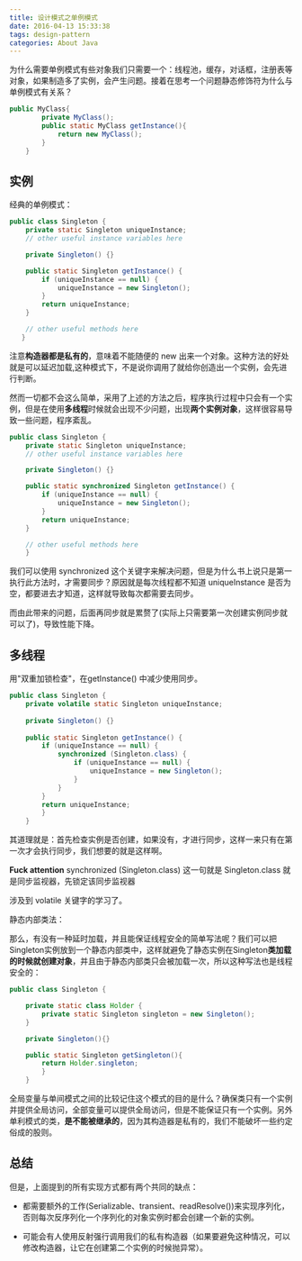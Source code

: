 ```yaml
---
title: 设计模式之单例模式
date: 2016-04-13 15:33:38
tags: design-pattern
categories: About Java
---
```



为什么需要单例模式有些对象我们只需要一个：线程池，缓存，对话框，注册表等对象，如果制造多了实例，会产生问题。接着在思考一个问题静态修饰符为什么与单例模式有关系？

``` java
public MyClass{
		private MyClass();
		public static MyClass getInstance(){
			return new MyClass();
		}
	}
```

## 实例

经典的单例模式：

``` java
public class Singleton {
	private static Singleton uniqueInstance;
	// other useful instance variables here

	private Singleton() {}

	public static Singleton getInstance() {
		if (uniqueInstance == null) {
			uniqueInstance = new Singleton();
		}
		return uniqueInstance;
	}

	// other useful methods here
   }
```

注意**构造器都是私有的**，意味着不能随便的 new 出来一个对象。这种方法的好处就是可以延迟加载,这种模式下，不是说你调用了就给你创造出一个实例，会先进行判断。

然而一切都不会这么简单，采用了上述的方法之后，程序执行过程中只会有一个实例，但是在使用**多线程**时候就会出现不少问题，出现**两个实例对象**，这样很容易导致一些问题，程序紊乱。

```java
public class Singleton {
	private static Singleton uniqueInstance;
	// other useful instance variables here

	private Singleton() {}

	public static synchronized Singleton getInstance() {
		if (uniqueInstance == null) {
			uniqueInstance = new Singleton();
		}
		return uniqueInstance;
	}

	// other useful methods here
	}
```

我们可以使用 synchronized 这个关键字来解决问题，但是为什么书上说只是第一执行此方法时，才需要同步？原因就是每次线程都不知道 uniqueInstance 是否为空，都要进去才知道，这样就导致每次都需要去同步。

而由此带来的问题，后面再同步就是累赘了(实际上只需要第一次创建实例同步就可以了)，导致性能下降。


## 多线程

用"双重加锁检查"，在getInstance() 中减少使用同步。

``` java
public class Singleton {
	private volatile static Singleton uniqueInstance;
 
	private Singleton() {}
 
	public static Singleton getInstance() {
		if (uniqueInstance == null) {
			synchronized (Singleton.class) {
				if (uniqueInstance == null) {
					uniqueInstance = new Singleton();
				}
			}
		}
		return uniqueInstance;
		}
	}
```

其道理就是：首先检查实例是否创建，如果没有，才进行同步，这样一来只有在第一次才会执行同步，我们想要的就是这样啊。

**Fuck attention** synchronized (Singleton.class) 这一句就是 Singleton.class 就是同步监视器，先锁定该同步监视器

涉及到 volatile 关键字的学习了。


静态内部类法：

那么，有没有一种延时加载，并且能保证线程安全的简单写法呢？我们可以把Singleton实例放到一个静态内部类中，这样就避免了静态实例在Singleton**类加载的时候就创建对象**，并且由于静态内部类只会被加载一次，所以这种写法也是线程安全的：

```java
public class Singleton {

    private static class Holder {
        private static Singleton singleton = new Singleton();
    }

    private Singleton(){}

    public static Singleton getSingleton(){
        return Holder.singleton;
    	}
	}
```

全局变量与单间模式之间的比较记住这个模式的目的是什么？确保类只有一个实例并提供全局访问，全部变量可以提供全局访问，但是不能保证只有一个实例。另外单利模式的类，**是不能被继承的**，因为其构造器是私有的，我们不能破坏一些约定俗成的股则。


## 总结 

但是，上面提到的所有实现方式都有两个共同的缺点：

* 都需要额外的工作(Serializable、transient、readResolve())来实现序列化，否则每次反序列化一个序列化的对象实例时都会创建一个新的实例。

* 可能会有人使用反射强行调用我们的私有构造器（如果要避免这种情况，可以修改构造器，让它在创建第二个实例的时候抛异常）。